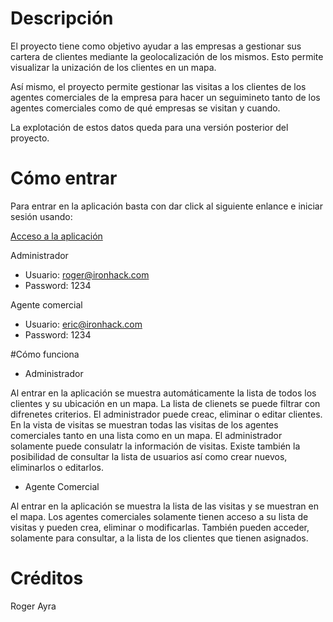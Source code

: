 # Descripción

El proyecto tiene como objetivo ayudar a las empresas a gestionar sus cartera de clientes mediante la geolocalización de
los mismos. Esto permite visualizar la unización de los clientes en un mapa.

Así mismo, el proyecto permite gestionar las visitas a los clientes de los agentes comerciales de la empresa para hacer
un seguimineto tanto de los agentes comerciales como de qué empresas se visitan y cuando.

La explotación de estos datos queda para una versión posterior del proyecto.

# Cómo entrar

Para entrar en la aplicación basta con dar click al siguiente enlance e iniciar sesión usando:

[Acceso a la aplicación](https://github.com/rogerayra/final-ironhack)

Administrador

- Usuario: roger@ironhack.com
- Password: 1234

Agente comercial

- Usuario: eric@ironhack.com
- Password: 1234

#Cómo funciona

- Administrador

Al entrar en la aplicación se muestra automáticamente la lista de todos los clientes y su ubicación en un mapa. La lista
de clienets se puede filtrar con difrenetes criterios. El administrador puede creac, eliminar o editar clientes. En la
vista de visitas se muestran todas las visitas de los agentes comerciales tanto en una lista como en un mapa. El
administrador solamente puede consulatr la información de visitas. Existe también la posibilidad de consultar la lista
de usuarios así como crear nuevos, eliminarlos o editarlos.

- Agente Comercial

Al entrar en la aplicación se muestra la lista de las visitas y se muestran en el mapa. Los agentes comerciales
solamente tienen acceso a su lista de visitas y pueden crea, eliminar o modificarlas. También pueden acceder, solamente
para consultar, a la lista de los clientes que tienen asignados.

# Créditos

Roger Ayra
